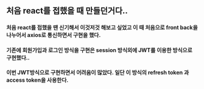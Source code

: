 ## 처음 react를 접했을 때 만들던거다..

#### 처음 react를 접했을 땐 신기해서 이것저것 해보고 싶었고 이 때 처음으로 front back을 나누어서 axios로 통신하면서 구현을 했다.

#### 기존에 회원가입과 로그인 방식을 구현은 session 방식외에 JWT를 이용한 방식으로 구현했다..

#### 이번 JWT방식으로 구현하면서 어려움이 많았다. 일단 이 방식의 refresh token 과 access token을 사용한다.
